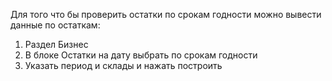 ﻿Для того что бы проверить остатки по срокам годности можно вывести данные по остаткам:
1. Раздел Бизнес
2. В блоке Остатки на дату выбрать по срокам годности
3. Указать период и склады и нажать построить

